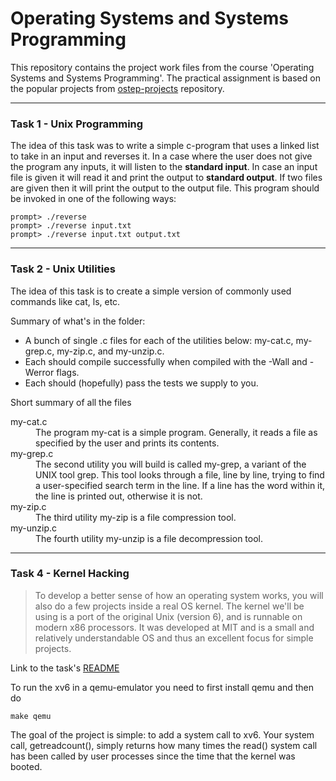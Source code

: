 # Operating Systems and Systems Programming

This repository contains the project work files from the course 'Operating Systems and Systems Programming'. 
The practical assignment is based on the popular projects from [ostep-projects](https://github.com/remzi-arpacidusseau/ostep-projects) repository.

---
### Task 1 - Unix Programming
The idea of this task was to write a simple c-program that uses a linked list to take in an input and reverses it. In a case where the user does not give the program any inputs, it will listen to the **standard input**. In case an input file is given it will read it and print the output to **standard output**. If two files are given then it will print the output to the output file.
This program should be invoked in one of the following ways:
```
prompt> ./reverse
prompt> ./reverse input.txt
prompt> ./reverse input.txt output.txt
```

---
### Task 2 - Unix Utilities
The idea of this task is to create a simple version of commonly used commands like cat, ls, etc.

Summary of what's in the folder:

- A bunch of single .c files for each of the utilities below: my-cat.c, my-grep.c, my-zip.c, and my-unzip.c.
- Each should compile successfully when compiled with the -Wall and -Werror flags.
- Each should (hopefully) pass the tests we supply to you.

Short summary of all the files

<dl>
  <dt>my-cat.c</dt>
  <dd> The program my-cat is a simple program. Generally, it reads a file as specified by the user and prints its contents.</dd>
  <dt>my-grep.c</dt>
  <dd>The second utility you will build is called my-grep, a variant of the UNIX tool grep. This tool looks through a file, line by line, trying to find a user-specified search term in the line. If a line has the word within it, the line is printed out, otherwise it is not.</dd>
  <dt> my-zip.c</dt>
  <dd>The third utility my-zip is a file compression tool.</dd>
  <dt>my-unzip.c</dt>
  <dd>The fourth utility my-unzip is a file decompression tool.</dd>
</dl>

---
### Task 4 - Kernel Hacking
> To develop a better sense of how an operating system works, you will also do a few projects inside a real OS kernel. The kernel we'll be using is a port of the original Unix (version 6), and is runnable on modern x86 processors. It was developed at MIT and is a small and relatively understandable OS and thus an excellent focus for simple projects.

Link to the task's [README](https://github.com/remzi-arpacidusseau/ostep-projects/blob/master/initial-xv6/README.md) 

To run the xv6 in a qemu-emulator you need to first install qemu and then do
```
make qemu
```

The goal of the project is simple: to add a system call to xv6. Your system call, getreadcount(), simply returns how many times the read() system call has been called by user processes since the time that the kernel was booted.
